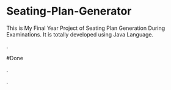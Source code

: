 # Seating-Plan-Generator

This is My Final Year Project of Seating Plan Generation During Examinations. It is totally developed using Java Language.
































































































































































.





















































#Done










































































































.




































































































































































































































































































































































































































































































.







































